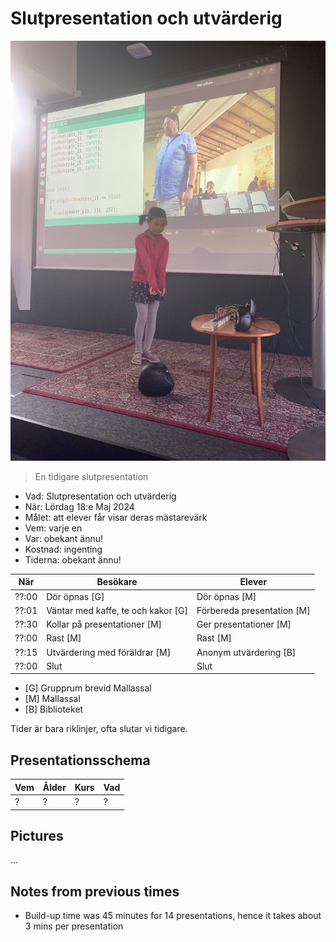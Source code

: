 # Slutpresentation och utvärderig

![](../../activities/20230527_slutpresentation/IMG_9858.jpg)

> En tidigare slutpresentation

 * Vad: Slutpresentation och utvärderig
 * När: Lördag 18:e Maj 2024
 * Målet: att elever får visar deras mästarevärk
 * Vem: varje en
 * Var: obekant ännu!
 * Kostnad: ingenting
 * Tiderna: obekant ännu!

När  |Besökare                           | Elever
-----|-----------------------------------|-----------------------
??:00|Dör öpnas [G]                      | Dör öpnas [M]
??:01|Väntar med kaffe, te och kakor [G] | Förbereda presentation [M]
??:30|Kollar på presentationer  [M]      | Ger presentationer  [M]
??:00|Rast [M]                           | Rast  [M]
??:15|Utvärdering med föräldrar [M]      | Anonym utvärdering [B]
??:00|Slut                               | Slut

 * [G] Grupprum brevid Mallassal
 * [M] Mallassal
 * [B] Biblioteket

Tider är bara riklinjer, ofta slutar vi tidigare.

## Presentationsschema

Vem                   |Ålder|Kurs|Vad
----------------------|-----|----|----------------
?                     |?    |?   |?

## Pictures

...

## Notes from previous times

 * Build-up time was 45 minutes for 14 presentations,
   hence it takes about 3 mins per presentation
